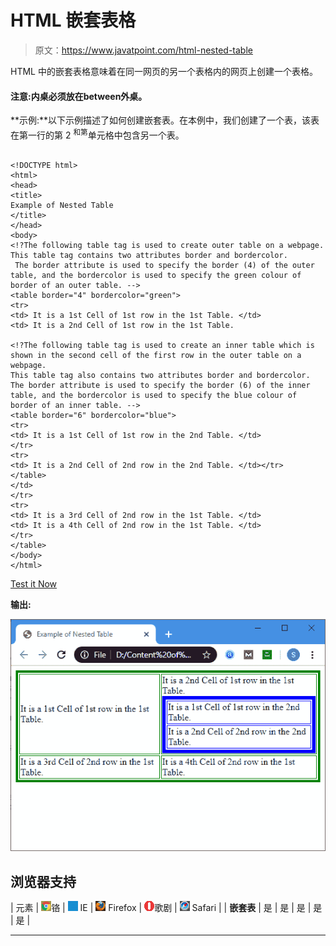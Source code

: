 # HTML 嵌套表格

> 原文：<https://www.javatpoint.com/html-nested-table>

HTML 中的嵌套表格意味着在同一网页的另一个表格内的网页上创建一个表格。

#### 注意:内桌必须放在between外桌。

**示例:**以下示例描述了如何创建嵌套表。在本例中，我们创建了一个表，该表在第一行的第 2 <sup>和第</sup>单元格中包含另一个表。

```

<!DOCTYPE html>
<html>
<head>
<title> 
Example of Nested Table
</title>
</head>
<body>
<!?The following table tag is used to create outer table on a webpage.  
This table tag contains two attributes border and bordercolor.
 The border attribute is used to specify the border (4) of the outer table, and the bordercolor is used to specify the green colour of border of an outer table. -->
<table border="4" bordercolor="green"> 
<tr>
<td> It is a 1st Cell of 1st row in the 1st Table. </td>
<td> It is a 2nd Cell of 1st row in the 1st Table.

<!?The following table tag is used to create an inner table which is shown in the second cell of the first row in the outer table on a webpage.  
This table tag also contains two attributes border and bordercolor. 
The border attribute is used to specify the border (6) of the inner table, and the bordercolor is used to specify the blue colour of border of an inner table. -->
<table border="6" bordercolor="blue">
<tr>
<td> It is a 1st Cell of 1st row in the 2nd Table. </td>
</tr>
<tr>
<td> It is a 2nd Cell of 2nd row in the 2nd Table. </td></tr>
</table>
</td>
</tr>
<tr>
<td> It is a 3rd Cell of 2nd row in the 1st Table. </td>
<td> It is a 4th Cell of 2nd row in the 1st Table. </td>
</tr>
</table>
</body>
</html>

```

[Test it Now](https://www.javatpoint.com/oprweb/test.jsp?filename=HTMLNestedTable1)

**输出:**

![HTML Nested Table](img/15d76be242b22754c508ccf5aa3fa9f6.png)

## 浏览器支持

| 元素 | ![chrome browser](img/4fbdc93dc2016c5049ed108e7318df19.png)铬 | ![ie browser](img/83dd23df1fe8373fd5bf054b2c1dd88b.png) IE | ![firefox browser](img/4f001fff393888a8a807ed29b28145d1.png) Firefox | ![opera browser](img/6cad4a592cc69a052056a0577b4aac65.png)歌剧 | ![safari browser](img/a0f6a9711a92203c5dc5c127fe9c9fca.png) Safari |
| **嵌套表** | 是 | 是 | 是 | 是 | 是 |

* * *